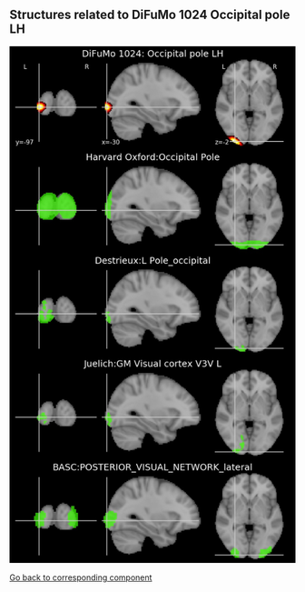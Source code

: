 


## Structures related to DiFuMo 1024 Occipital pole LH

![365](365.jpg "Structures related to DiFuMo 1024 Occipital pole LH")

[Go back to corresponding component](https://parietal-inria.github.io/DiFuMo/1024/html/365.html)